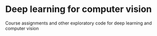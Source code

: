 # Deep learning for computer vision

Course assignments and other exploratory code for deep learning and computer vision
